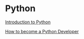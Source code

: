 # Python

[Introduction to Python](1_Introduction_to_Python.md)



[How to become a Python Developer](10_How_to_become_a_Python_Developer.md)
